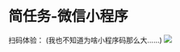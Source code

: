 # 简任务-微信小程序
扫码体验：
(我也不知道为啥小程序码那么大……)
![](https://image-backup-1253965369.cos.ap-guangzhou.myqcloud.com/README/gh_c5b2e8de21a1_1280.jpg)